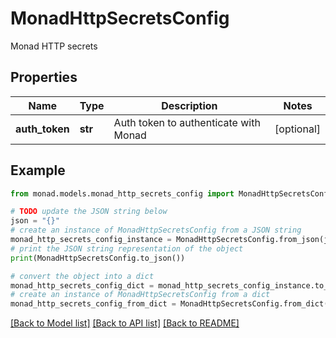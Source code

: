 # MonadHttpSecretsConfig

Monad HTTP secrets

## Properties

Name | Type | Description | Notes
------------ | ------------- | ------------- | -------------
**auth_token** | **str** | Auth token to authenticate with Monad | [optional] 

## Example

```python
from monad.models.monad_http_secrets_config import MonadHttpSecretsConfig

# TODO update the JSON string below
json = "{}"
# create an instance of MonadHttpSecretsConfig from a JSON string
monad_http_secrets_config_instance = MonadHttpSecretsConfig.from_json(json)
# print the JSON string representation of the object
print(MonadHttpSecretsConfig.to_json())

# convert the object into a dict
monad_http_secrets_config_dict = monad_http_secrets_config_instance.to_dict()
# create an instance of MonadHttpSecretsConfig from a dict
monad_http_secrets_config_from_dict = MonadHttpSecretsConfig.from_dict(monad_http_secrets_config_dict)
```
[[Back to Model list]](../README.md#documentation-for-models) [[Back to API list]](../README.md#documentation-for-api-endpoints) [[Back to README]](../README.md)



